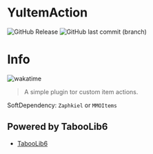 # YuItemAction

![GitHub Release](https://img.shields.io/github/v/release/L1-An/YuItemAction?style=for-the-badge&logo=VirusTotal)
![GitHub last commit (branch)](https://img.shields.io/github/last-commit/L1-An/YuItemAction/main?style=for-the-badge&logo=prisma)

# Info
![wakatime](https://wakatime.com/badge/github/L1-An/YuItemAction.svg)

> A simple plugin tor custom item actions.

SoftDependency: `Zaphkiel` or `MMOItems`

## Powered by TabooLib6
* [TabooLib6](https://github.com/TabooLib/taboolib)